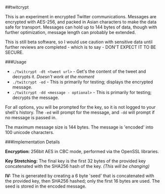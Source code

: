 ##twitcrypt

This is an experiment in encrypted Twitter communications. Messages are encrypted with AES-256, and packed in Asian characters to make the data safe for transport. Messages can hold up to 144 bytes of data, though with further optimization, message length can probably be extended.

This is still beta software, so I would use caution with sensitive data until further reviews are completed - which is to say - DON'T EXPECT IT TO BE SECURE.

###Usage

* `./twitcrypt -dt <tweet url>` - Get's the content of the tweet and decrypts it. *Doesn't work at the moment*
* `./twitcrypt -ed` - This is primarily for testing; displays the encrypted message.
* `./twitcrypt -dd <message - optional>` - This is primarily for testing; decrypts the message.
    
For all options, you will be prompted for the key, so it is not logged to your shell's history. The `-ed` will prompt for the message, and `-dd` will prompt if no message is passed in.

The maximum message size is 144 bytes. The message is 'encoded' into 100 unicode characters.

###Implementation Details

**Encryption:** 256bit AES in CBC mode, performed via the OpenSSL libraries.

**Key Stretching:** The final key is the first 32 bytes of the provided key concatenated with the SHA256 hash of the key. *(This will be changing)*

**IV:** The is generated by creating a 6 byte 'seed' that is concatenated with the provided key, then SHA256 hashed; only the first 16 bytes are used. The seed is stored in the encoded message.

